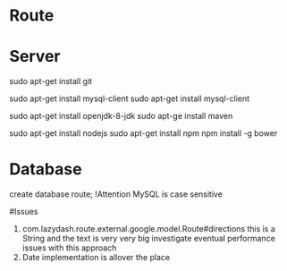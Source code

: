 # Route

# Server
sudo apt-get install git

sudo apt-get install mysql-client
sudo apt-get install mysql-client

sudo apt-get install openjdk-8-jdk
sudo apt-ge install maven

sudo apt-get install nodejs
sudo apt-get install npm
npm install -g bower

# Database
create database route; !Attention MySQL is case sensitive

#Issues
1. com.lazydash.route.external.google.model.Route#directions
this is a String and the text is very very big
investigate eventual performance issues with this approach
2. Date implementation is allover the place
